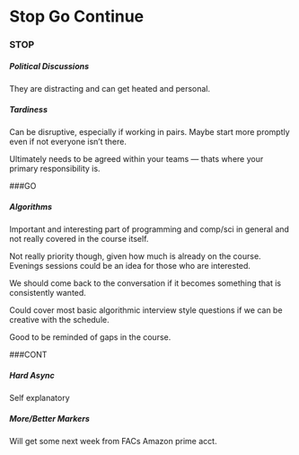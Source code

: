 # Stop Go Continue

### STOP
##### Political Discussions
They are distracting and can get heated and personal.

##### Tardiness
Can be disruptive, especially if working in pairs. Maybe start more promptly even if not everyone isn’t there.

Ultimately needs to be agreed within your teams — thats where your primary responsibility is.

###GO
##### Algorithms
Important and interesting part of programming and comp/sci in general and not really covered in the course itself.

Not really priority though, given how much is already on the course. Evenings sessions could be an idea for those who are interested.

We should come back to the conversation if it becomes something that is consistently wanted.

Could cover most basic algorithmic interview style questions if we can be creative with the schedule.

Good to be reminded of gaps in the course.

###CONT
##### Hard Async
Self explanatory

##### More/Better Markers
Will get some next week from FACs Amazon prime acct.
